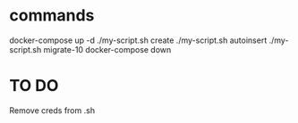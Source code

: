 # commands
docker-compose up -d
./my-script.sh create
./my-script.sh autoinsert
./my-script.sh migrate-10
docker-compose down

# TO DO
Remove creds from .sh
